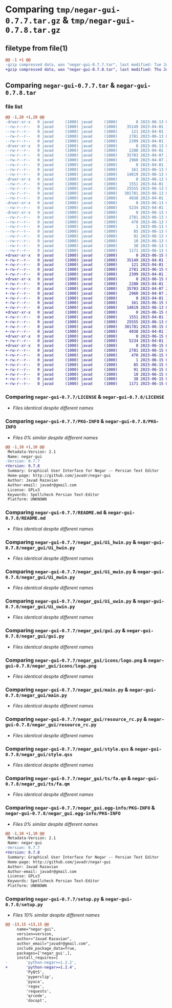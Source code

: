 # Comparing `tmp/negar-gui-0.7.7.tar.gz` & `tmp/negar-gui-0.7.8.tar.gz`

## filetype from file(1)

```diff
@@ -1 +1 @@
-gzip compressed data, was "negar-gui-0.7.7.tar", last modified: Tue Jun 13 07:38:06 2023, max compression
+gzip compressed data, was "negar-gui-0.7.8.tar", last modified: Thu Jun 15 08:25:54 2023, max compression
```

## Comparing `negar-gui-0.7.7.tar` & `negar-gui-0.7.8.tar`

### file list

```diff
@@ -1,28 +1,28 @@
-drwxr-xr-x   0 javad     (1000) javad     (1000)        0 2023-06-13 07:38:06.074695 negar-gui-0.7.7/
--rw-r--r--   0 javad     (1000) javad     (1000)    35149 2023-04-01 17:16:18.000000 negar-gui-0.7.7/LICENSE
--rw-r--r--   0 javad     (1000) javad     (1000)      121 2023-04-01 17:16:18.000000 negar-gui-0.7.7/MANIFEST.in
--rw-r--r--   0 javad     (1000) javad     (1000)     2781 2023-06-13 07:38:06.074695 negar-gui-0.7.7/PKG-INFO
--rw-r--r--   0 javad     (1000) javad     (1000)     2399 2023-04-01 17:16:18.000000 negar-gui-0.7.7/README.md
-drwxr-xr-x   0 javad     (1000) javad     (1000)        0 2023-06-13 07:38:06.074695 negar-gui-0.7.7/negar_gui/
--rw-r--r--   0 javad     (1000) javad     (1000)     2280 2023-04-01 17:16:18.000000 negar-gui-0.7.7/negar_gui/Ui_hwin.py
--rw-r--r--   0 javad     (1000) javad     (1000)    35703 2023-04-07 20:19:39.000000 negar-gui-0.7.7/negar_gui/Ui_mwin.py
--rw-r--r--   0 javad     (1000) javad     (1000)     2960 2023-04-07 20:19:39.000000 negar-gui-0.7.7/negar_gui/Ui_uwin.py
--rw-r--r--   0 javad     (1000) javad     (1000)        0 2023-04-01 17:16:18.000000 negar-gui-0.7.7/negar_gui/__init__.py
--rw-r--r--   0 javad     (1000) javad     (1000)      161 2023-06-13 07:28:43.000000 negar-gui-0.7.7/negar_gui/constants.py
--rw-r--r--   0 javad     (1000) javad     (1000)    14819 2023-06-13 06:56:14.000000 negar-gui-0.7.7/negar_gui/gui.py
-drwxr-xr-x   0 javad     (1000) javad     (1000)        0 2023-06-13 07:38:06.074695 negar-gui-0.7.7/negar_gui/icons/
--rw-r--r--   0 javad     (1000) javad     (1000)     1551 2023-04-01 17:20:04.000000 negar-gui-0.7.7/negar_gui/icons/logo.png
--rw-r--r--   0 javad     (1000) javad     (1000)    25555 2023-06-13 07:07:34.000000 negar-gui-0.7.7/negar_gui/main.py
--rw-r--r--   0 javad     (1000) javad     (1000)   301781 2023-06-13 07:26:58.000000 negar-gui-0.7.7/negar_gui/resource_rc.py
--rw-r--r--   0 javad     (1000) javad     (1000)     4938 2023-04-01 17:16:18.000000 negar-gui-0.7.7/negar_gui/style.qss
-drwxr-xr-x   0 javad     (1000) javad     (1000)        0 2023-06-13 07:38:06.074695 negar-gui-0.7.7/negar_gui/ts/
--rw-r--r--   0 javad     (1000) javad     (1000)     5234 2023-04-01 17:20:04.000000 negar-gui-0.7.7/negar_gui/ts/fa.qm
-drwxr-xr-x   0 javad     (1000) javad     (1000)        0 2023-06-13 07:38:06.074695 negar-gui-0.7.7/negar_gui.egg-info/
--rw-r--r--   0 javad     (1000) javad     (1000)     2781 2023-06-13 07:38:06.000000 negar-gui-0.7.7/negar_gui.egg-info/PKG-INFO
--rw-r--r--   0 javad     (1000) javad     (1000)      470 2023-06-13 07:38:06.000000 negar-gui-0.7.7/negar_gui.egg-info/SOURCES.txt
--rw-r--r--   0 javad     (1000) javad     (1000)        1 2023-06-13 07:38:06.000000 negar-gui-0.7.7/negar_gui.egg-info/dependency_links.txt
--rw-r--r--   0 javad     (1000) javad     (1000)       85 2023-06-13 07:38:06.000000 negar-gui-0.7.7/negar_gui.egg-info/entry_points.txt
--rw-r--r--   0 javad     (1000) javad     (1000)       91 2023-06-13 07:38:06.000000 negar-gui-0.7.7/negar_gui.egg-info/requires.txt
--rw-r--r--   0 javad     (1000) javad     (1000)       10 2023-06-13 07:38:06.000000 negar-gui-0.7.7/negar_gui.egg-info/top_level.txt
--rw-r--r--   0 javad     (1000) javad     (1000)       38 2023-06-13 07:38:06.074695 negar-gui-0.7.7/setup.cfg
--rw-r--r--   0 javad     (1000) javad     (1000)     1171 2023-06-13 07:27:29.000000 negar-gui-0.7.7/setup.py
+drwxr-xr-x   0 javad     (1000) javad     (1000)        0 2023-06-15 08:25:54.551813 negar-gui-0.7.8/
+-rw-r--r--   0 javad     (1000) javad     (1000)    35149 2023-04-01 17:16:18.000000 negar-gui-0.7.8/LICENSE
+-rw-r--r--   0 javad     (1000) javad     (1000)      121 2023-04-01 17:16:18.000000 negar-gui-0.7.8/MANIFEST.in
+-rw-r--r--   0 javad     (1000) javad     (1000)     2781 2023-06-15 08:25:54.551813 negar-gui-0.7.8/PKG-INFO
+-rw-r--r--   0 javad     (1000) javad     (1000)     2399 2023-04-01 17:16:18.000000 negar-gui-0.7.8/README.md
+drwxr-xr-x   0 javad     (1000) javad     (1000)        0 2023-06-15 08:25:54.548480 negar-gui-0.7.8/negar_gui/
+-rw-r--r--   0 javad     (1000) javad     (1000)     2280 2023-04-01 17:16:18.000000 negar-gui-0.7.8/negar_gui/Ui_hwin.py
+-rw-r--r--   0 javad     (1000) javad     (1000)    35703 2023-04-07 20:19:39.000000 negar-gui-0.7.8/negar_gui/Ui_mwin.py
+-rw-r--r--   0 javad     (1000) javad     (1000)     2960 2023-04-07 20:19:39.000000 negar-gui-0.7.8/negar_gui/Ui_uwin.py
+-rw-r--r--   0 javad     (1000) javad     (1000)        0 2023-04-01 17:16:18.000000 negar-gui-0.7.8/negar_gui/__init__.py
+-rw-r--r--   0 javad     (1000) javad     (1000)      161 2023-06-15 08:21:01.000000 negar-gui-0.7.8/negar_gui/constants.py
+-rw-r--r--   0 javad     (1000) javad     (1000)    14819 2023-06-13 06:56:14.000000 negar-gui-0.7.8/negar_gui/gui.py
+drwxr-xr-x   0 javad     (1000) javad     (1000)        0 2023-06-15 08:25:54.548480 negar-gui-0.7.8/negar_gui/icons/
+-rw-r--r--   0 javad     (1000) javad     (1000)     1551 2023-04-01 17:20:04.000000 negar-gui-0.7.8/negar_gui/icons/logo.png
+-rw-r--r--   0 javad     (1000) javad     (1000)    25555 2023-06-13 07:07:34.000000 negar-gui-0.7.8/negar_gui/main.py
+-rw-r--r--   0 javad     (1000) javad     (1000)   301781 2023-06-15 08:18:56.000000 negar-gui-0.7.8/negar_gui/resource_rc.py
+-rw-r--r--   0 javad     (1000) javad     (1000)     4938 2023-04-01 17:16:18.000000 negar-gui-0.7.8/negar_gui/style.qss
+drwxr-xr-x   0 javad     (1000) javad     (1000)        0 2023-06-15 08:25:54.548480 negar-gui-0.7.8/negar_gui/ts/
+-rw-r--r--   0 javad     (1000) javad     (1000)     5234 2023-04-01 17:20:04.000000 negar-gui-0.7.8/negar_gui/ts/fa.qm
+drwxr-xr-x   0 javad     (1000) javad     (1000)        0 2023-06-15 08:25:54.548480 negar-gui-0.7.8/negar_gui.egg-info/
+-rw-r--r--   0 javad     (1000) javad     (1000)     2781 2023-06-15 08:25:54.000000 negar-gui-0.7.8/negar_gui.egg-info/PKG-INFO
+-rw-r--r--   0 javad     (1000) javad     (1000)      470 2023-06-15 08:25:54.000000 negar-gui-0.7.8/negar_gui.egg-info/SOURCES.txt
+-rw-r--r--   0 javad     (1000) javad     (1000)        1 2023-06-15 08:25:54.000000 negar-gui-0.7.8/negar_gui.egg-info/dependency_links.txt
+-rw-r--r--   0 javad     (1000) javad     (1000)       85 2023-06-15 08:25:54.000000 negar-gui-0.7.8/negar_gui.egg-info/entry_points.txt
+-rw-r--r--   0 javad     (1000) javad     (1000)       91 2023-06-15 08:25:54.000000 negar-gui-0.7.8/negar_gui.egg-info/requires.txt
+-rw-r--r--   0 javad     (1000) javad     (1000)       10 2023-06-15 08:25:54.000000 negar-gui-0.7.8/negar_gui.egg-info/top_level.txt
+-rw-r--r--   0 javad     (1000) javad     (1000)       38 2023-06-15 08:25:54.551813 negar-gui-0.7.8/setup.cfg
+-rw-r--r--   0 javad     (1000) javad     (1000)     1171 2023-06-15 08:19:45.000000 negar-gui-0.7.8/setup.py
```

### Comparing `negar-gui-0.7.7/LICENSE` & `negar-gui-0.7.8/LICENSE`

 * *Files identical despite different names*

### Comparing `negar-gui-0.7.7/PKG-INFO` & `negar-gui-0.7.8/PKG-INFO`

 * *Files 0% similar despite different names*

```diff
@@ -1,10 +1,10 @@
 Metadata-Version: 2.1
 Name: negar-gui
-Version: 0.7.7
+Version: 0.7.8
 Summary: Graphical User Interface for Negar -- Persian Text Editor
 Home-page: http://github.com/javadr/negar-gui
 Author: Javad Razavian
 Author-email: javadr@gmail.com
 License: GPLv3
 Keywords: Spellcheck Persian Text-Editor
 Platform: UNKNOWN
```

### Comparing `negar-gui-0.7.7/README.md` & `negar-gui-0.7.8/README.md`

 * *Files identical despite different names*

### Comparing `negar-gui-0.7.7/negar_gui/Ui_hwin.py` & `negar-gui-0.7.8/negar_gui/Ui_hwin.py`

 * *Files identical despite different names*

### Comparing `negar-gui-0.7.7/negar_gui/Ui_mwin.py` & `negar-gui-0.7.8/negar_gui/Ui_mwin.py`

 * *Files identical despite different names*

### Comparing `negar-gui-0.7.7/negar_gui/Ui_uwin.py` & `negar-gui-0.7.8/negar_gui/Ui_uwin.py`

 * *Files identical despite different names*

### Comparing `negar-gui-0.7.7/negar_gui/gui.py` & `negar-gui-0.7.8/negar_gui/gui.py`

 * *Files identical despite different names*

### Comparing `negar-gui-0.7.7/negar_gui/icons/logo.png` & `negar-gui-0.7.8/negar_gui/icons/logo.png`

 * *Files identical despite different names*

### Comparing `negar-gui-0.7.7/negar_gui/main.py` & `negar-gui-0.7.8/negar_gui/main.py`

 * *Files identical despite different names*

### Comparing `negar-gui-0.7.7/negar_gui/resource_rc.py` & `negar-gui-0.7.8/negar_gui/resource_rc.py`

 * *Files identical despite different names*

### Comparing `negar-gui-0.7.7/negar_gui/style.qss` & `negar-gui-0.7.8/negar_gui/style.qss`

 * *Files identical despite different names*

### Comparing `negar-gui-0.7.7/negar_gui/ts/fa.qm` & `negar-gui-0.7.8/negar_gui/ts/fa.qm`

 * *Files identical despite different names*

### Comparing `negar-gui-0.7.7/negar_gui.egg-info/PKG-INFO` & `negar-gui-0.7.8/negar_gui.egg-info/PKG-INFO`

 * *Files 0% similar despite different names*

```diff
@@ -1,10 +1,10 @@
 Metadata-Version: 2.1
 Name: negar-gui
-Version: 0.7.7
+Version: 0.7.8
 Summary: Graphical User Interface for Negar -- Persian Text Editor
 Home-page: http://github.com/javadr/negar-gui
 Author: Javad Razavian
 Author-email: javadr@gmail.com
 License: GPLv3
 Keywords: Spellcheck Persian Text-Editor
 Platform: UNKNOWN
```

### Comparing `negar-gui-0.7.7/setup.py` & `negar-gui-0.7.8/setup.py`

 * *Files 10% similar despite different names*

```diff
@@ -13,15 +13,15 @@
     name="negar-gui",
     version=version,
     author="Javad Razavian",
     author_email="javadr@gmail.com",
     include_package_data=True,
     packages=['negar_gui',],
     install_requires=[
-        'python-negar>=1.2.2',
+        'python-negar>=1.2.4',
         'PyQt5',
         'pyperclip',
         'pyuca',
         'regex',
         'requests',
         'qrcode',
         'docopt',
```

